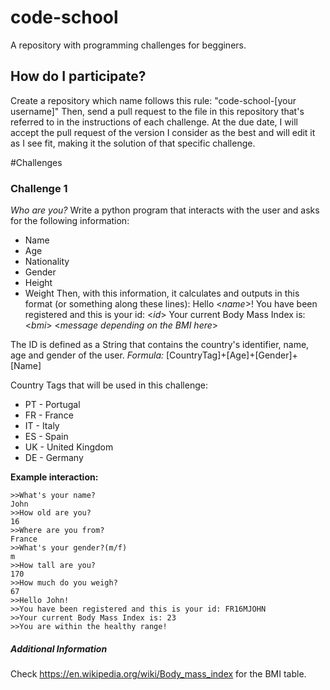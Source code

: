 # code-school
A repository with programming challenges for begginers.

## How do I participate?
  Create a repository which name follows this rule: "code-school-[your username]"
  Then, send a pull request to the file in this repository that's referred to in the instructions of each challenge.
  At the due date, I will accept the pull request of the version I consider as the best and will edit it as I see fit, making it the solution of that specific challenge.

#Challenges

### Challenge 1
*Who are you?*
Write a python program that interacts with the user and asks for the following information:
* Name
* Age
* Nationality
* Gender
* Height
* Weight
Then, with this information, it calculates and outputs in this format (or something along these lines):
    Hello <*name*>! 
    You have been registered and this is your id: <*id*>
    Your current Body Mass Index is: <*bmi*>
    <*message depending on the BMI here*>

The ID is defined as a String that contains the country's identifier, name, age and gender of the user.
*Formula:* [CountryTag]+[Age]+[Gender]+[Name]

Country Tags that will be used in this challenge:
* PT - Portugal
* FR - France
* IT - Italy
* ES - Spain
* UK - United Kingdom
* DE - Germany

**Example interaction:**
    
    >>What's your name?
    John
    >>How old are you?
    16
    >>Where are you from?
    France
    >>What's your gender?(m/f)
    m
    >>How tall are you?
    170
    >>How much do you weigh?
    67
    >>Hello John!
    >>You have been registered and this is your id: FR16MJOHN
    >>Your current Body Mass Index is: 23
    >>You are within the healthy range!
    
##### *Additional Information*
Check https://en.wikipedia.org/wiki/Body_mass_index for the BMI table.



